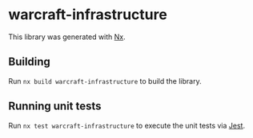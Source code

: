 # warcraft-infrastructure

This library was generated with [Nx](https://nx.dev).

## Building

Run `nx build warcraft-infrastructure` to build the library.

## Running unit tests

Run `nx test warcraft-infrastructure` to execute the unit tests via [Jest](https://jestjs.io).
